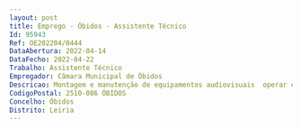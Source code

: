 ```yaml
--- 
layout: post
title: Emprego - Óbidos - Assistente Técnico
Id: 95943
Ref: OE202204/0444
DataAbertura: 2022-04-14
DataFecho: 2022-04-22
Trabalho: Assistente Técnico
Empregador: Câmara Municipal de Óbidos
Descricao: Montagem e manutenção de equipamentos audiovisuais  operar equipamentos audiovisuais. Apoiar portarias, receções, montagem, desmontagem e a sonoplastia dos eventos do Município.
CodigoPostal: 2510-086 ÓBIDOS
Concelho: Óbidos
Distrito: Leiria
--- 
```

